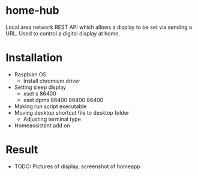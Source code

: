 # home-hub
Local area network REST API which allows a display to be set via sending a URL. Used to control a digital display at home.

# Installation
* Raspbian OS
    * Install chromium driver
* Setting sleep display
    * xset s 86400
    * xset dpms 86400 86400 86400
* Making run script executable
* Moving desktop shortcut file to desktop folder
    * Adjusting terminal type
* Homeassistant add on

# Result
* TODO: Pictures of display, screenshot of homeapp